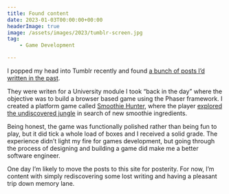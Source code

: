 ```yaml
---
title: Found content
date: 2023-01-03T00:00:00+00:00
headerImage: true
image: /assets/images/2023/tumblr-screen.jpg
tag: 
    - Game Development

---
```


I popped my head into Tumblr recently and found [a bunch of posts I’d written in the past](https://www.tumblr.com/tonyedwardspz).

They were writen for a University module I took “back in the day” where the objective was to build a browser based game using the Phaser framework. I created a platform game called [Smoothie Hunter](https://github.com/tonyedwardspz/Smoothie-Hunter), where the player [explored the undiscovered jungle](https://www.youtube.com/watch?v=WvVsCTKbJ5s) in search of new smoothie ingredients. 

Being honest, the game was functionally polished rather than being fun to play, but it did tick a whole load of boxes and I received a solid grade. The experience didn’t light my fire for games development, but going through the process of designing and building a game did make me a better software engineer.

One day I’m likely to move the posts to this site for posterity. For now, I’m content with simply rediscovering some lost writing and having a pleasant trip down memory lane.
